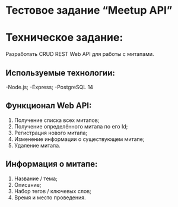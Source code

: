 # Тестовое задание “Meetup API”

# Техническое задание:
Разработать CRUD REST Web API для работы с митапами.

## Используемые технологии:
-Node.js;
-Express;
-PostgreSQL 14

## Функционал Web API:
1. Получение списка всех митапов;
2. Получение определённого митапа по его Id;
3. Регистрация нового митапа;
4. Изменение информации о существующем митапе;
5. Удаление митапа.

## Информация о митапе:
1. Название / тема;
2. Описание;
3. Набор тегов / ключевых слов;
4. Время и место проведения.

